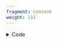```yaml
---
fragment: content
weight: 111
---
```


<details><summary>Code</summary>
```+++
fragment = "toc"
weight = 110
background = "secondary"
content = "content.md"
+++

```
</details>

<details><summary>Code (content.md)</summary>
```+++
fragment = "content"
weight = 111
disabled = true # This is just to prevent rendering of the content on the documentation
+++

# Sample header 1
## Sample header 2
### Sample header 3
## Sample header 2

```
</details>
